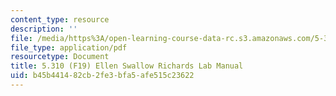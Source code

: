 ```yaml
---
content_type: resource
description: ''
file: /media/https%3A/open-learning-course-data-rc.s3.amazonaws.com/5-310-laboratory-chemistry-fall-2019/b45b441482cb2fe3bfa5afe515c23622_MIT5_310F19_Lab2.pdf
file_type: application/pdf
resourcetype: Document
title: 5.310 (F19) Ellen Swallow Richards Lab Manual
uid: b45b4414-82cb-2fe3-bfa5-afe515c23622
---
```

